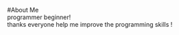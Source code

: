 #About Me</br> 
programmer beginner!</br> 
thanks everyone help me improve the programming skills !
